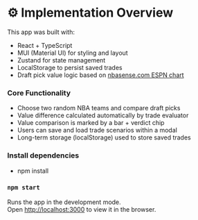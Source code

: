 # ⚙️ Implementation Overview

This app was built with:

- React + TypeScript
- MUI (Material UI) for styling and layout
- Zustand for state management
- LocalStorage to persist saved trades
- Draft pick value logic based on [nbasense.com ESPN chart](http://nbasense.com/draft-pick-trade-value/compare-charts)

### Core Functionality

- Choose two random NBA teams and compare draft picks
- Value difference calculated automatically by trade evaluator
- Value comparison is marked by a bar + verdict chip
- Users can save and load trade scenarios within a modal
- Long-term storage (localStorage) used to store saved trades

### Install dependencies
- npm install

### `npm start`
Runs the app in the development mode.\
Open [http://localhost:3000](http://localhost:3000) to view it in the browser.
